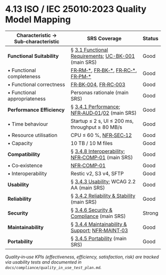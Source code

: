 # 4.13 ISO / IEC 25010:2023 Quality Model Mapping

| Characteristic → Sub‑characteristic | SRS Coverage                                                                                                                                                     | Status |
|-------------------------------------|------------------------------------------------------------------------------------------------------------------------------------------------------------------|--------|
| **Functional Suitability**          | § [3.1 Functional Requirements](3-1-Functional-Requirements.md); [UC-BK-001](UC-BK-001.md) (main SRS)                                                            | Good   |
| • Functional completeness           | [FR‑RM‑*](3-1-1-Repository-Management.md), [FR‑BK‑*](3-1-2-Backup-Operations.md), [FR‑RC‑*](3-1-4-Recovery-Operations.md), [FR‑PM‑*](3-1-5-Policy-Management.md) | Good   |
| • Functional correctness            | [FR‑BK‑004](3-1-2-Backup-Operations.md#frBk004), [FR‑RC‑003](3-1-4-Recovery-Operations.md#frRc003)                                                               | Good   |
| • Functional appropriateness        | Personas rationale (main SRS)                                                                                                                                    | Good   |
| **Performance Efficiency**          | § [3.4.1 Performance](3-4-1-Performance.md); [NFR‑AUD‑01](3-4-1-Performance.md#nfrAud01)/[02](3-4-1-Performance.md#nfrAud02) (main SRS)                          | Good   |
| • Time behaviour                    | Startup ≤ 2 s, UI ≤ 200 ms, throughput ≥ 80 MB/s                                                                                                                 | Good   |
| • Resource utilisation              | CPU ≤ 60 %, [NFR‑SEC‑12](3-4-6-Security-Compliance.md#nfrSec12)                                                                                                  | Good   |
| • Capacity                          | 10 TB / 10 M files                                                                                                                                               | Good   |
| **Compatibility**                   | § [3.4.8 Interoperability](3-4-8-Interoperability.md); [NFR‑COMP‑01](3-4-8-Interoperability.md#nfrComp01) (main SRS)                                             | Good   |
| • Co‑existence                      | [NFR‑COMP‑01](3-4-8-Interoperability.md#nfrComp01)                                                                                                               | Good   |
| • Interoperability                  | Restic v2, S3 v4, SFTP                                                                                                                                           | Good   |
| **Usability**                       | § [3.4.3 Usability](3-4-3-Usability.md); WCAG 2.2 AA (main SRS)                                                                                                  | Good   |
| **Reliability**                     | § [3.4.2 Reliability & Stability](3-4-2-Reliability-Stability.md) (main SRS)                                                                                     | Good   |
| **Security**                        | § [3.4.6 Security & Compliance](3-4-6-Security-Compliance.md) (main SRS)                                                                                         | Strong |
| **Maintainability**                 | § [3.4.4 Maintainability & Support](3-4-4-Maintainability-Support.md); [NFR‑MAINT‑03](3-4-4-Maintainability-Support.md#nfrMaint03)                               | Good   |
| **Portability**                     | § [3.4.5 Portability](3-4-5-Portability.md) (main SRS)                                                                                                           | Good   |

*Quality‑in‑use KPIs (effectiveness, efficiency, satisfaction, risk) are tracked via usability tests and documented in `docs/compliance/quality_in_use_test_plan.md`.*
